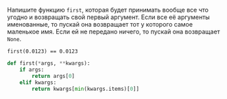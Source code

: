 Напишите функцию `first`, которая будет принимать вообще все что угодно и возвращать свой первый аргумент. Если все её аргументы именованные, то пускай она возвращает тот у которого самое маленькое имя. Если ей не передано ничего, то пускай она возвращает `None`.

`first(0.0123) == 0.0123`

```python
def first(*args, **kwargs):
	if args:
		return args[0]
	elif kwargs:
		return kwargs[min(kwargs.items)[0]]
```